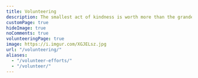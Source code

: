 ```yaml
---
title: Volunteering
description: The smallest act of kindness is worth more than the grandest intention.
customPage: true
hideImage: true
noComments: true
volunteeringPage: true
image: https://i.imgur.com/XGJELsz.jpg
url: "/volunteering/"
aliases:
  - "/volunteer-efforts/"
  - "/volunteer/"
---
```

